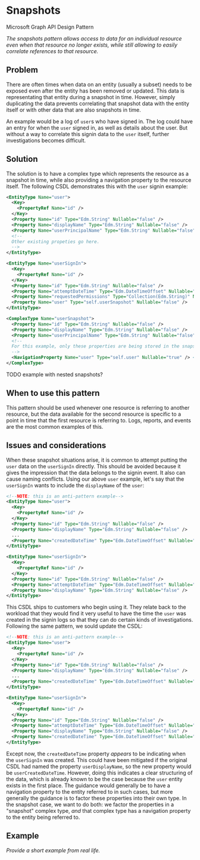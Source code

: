 # Snapshots

Microsoft Graph API Design Pattern

*The snapshots pattern allows access to data for an individual resource even when that resource no longer exists, while still allowing to easily correlate references to that resource.*

## Problem

There are often times when data on an entity (usually a subset) needs to be exposed even after the entity has been removed or updated. 
This data is representating that entity during a snapshot in time. 
However, simply duplicating the data prevents correlating that snapshot data with the entity itself or with other data that are also snapshots in time.

An example would be a log of `user`s who have signed in.
The log could have an entry for when the `user` signed in, as well as details about the user.
But without a way to correlate this signin data to the `user` itself, further investigations becomes difficult.

## Solution

The solution is to have a complex type which represents the resource as a snapshot in time, while also providing a navigation property to the resource itself.
The following CSDL demonstrates this with the `user` signin example:

```xml
<EntityType Name="user">
  <Key>
    <PropertyRef Name="id" />
  </Key>
  <Property Name="id" Type="Edm.String" Nullable="false" />
  <Property Name="displayName" Type="Edm.String" Nullable="false" />
  <Property Name="userPrincipalName" Type="Edm.String" Nullable="false" />
  <!--
  Other existing propeties go here.
  -->
</EntityType>

<EntityType Name="userSignIn">
  <Key>
    <PropertyRef Name="id" />
  </Key>
  <Property Name="id" Type="Edm.String" Nullable="false" />
  <Property Name="attemptDateTime" Type="Edm.DateTimeOffset" Nullable="false" />
  <Property Name="requestedPermissions" Type="Collection(Edm.String)" Nullable="false" />
  <Property Name="user" Type="self.userSnapshot" Nullable="false" />
</EntityType>

<ComplexType Name="userSnapshot">
  <Property Name="id" Type="Edm.String" Nullable="false" />
  <Property Name="displayName" Type="Edm.String" Nullable="false" />
  <Property Name="userPrincipalName" Type="Edm.String" Nullable="false" />
  <!--
  For this example, only these properties are being stored in the snapshot. Any subset of properties from `user` is valid to store in a snapshot type. The properties should have the same names, types, nullability, etc. as the entity that is referred to.
  -->
  <NavigationProperty Name="user" Type="self.user" Nullable="true" /> <!--This is nullable because the user may no longer exist.-->
</ComplexType>
```

TODO example with nested snapshots?

## When to use this pattern

This pattern should be used whenever one resource is referring to another resource, but the data available for the second resource is specific to a point in time that the first resource is referring to.
Logs, reports, and events are the most common examples of this. 

## Issues and considerations

When these snapshot situations arise, it is common to attempt putting the `user` data on the `userSignIn` directly.
This should be avoided because it gives the impression that the data belongs to the signin event.
It also can cause naming conflicts.
Using our above `user` example, let's say that the `userSignIn` wants to include the `displayName` of the `user`:

```xml
<!--NOTE: this is an anti-pattern example-->
<EntityType Name="user">
  <Key>
    <PropertyRef Name="id" />
  </Key>
  <Property Name="id" Type="Edm.String" Nullable="false" />
  <Property Name="displayName" Type="Edm.String" Nullable="false" />
  ...
  <Property Name="createdDateTime" Type="Edm.DateTimeOffset" Nullable="false" />
</EntityType>

<EntityType Name="userSignIn">
  <Key>
    <PropertyRef Name="id" />
  </Key>
  <Property Name="id" Type="Edm.String" Nullable="false" />
  <Property Name="attemptDateTime" Type="Edm.DateTimeOffset" Nullable="false" />
  <Property Name="displayName" Type="Edm.String" Nullable="false" />
</EntityType>
```

This CSDL ships to customers who begin using it.
They relate back to the workload that they would find it very useful to have the time the `user` was created in the signin logs so that they can do certain kinds of investigations.
Following the same pattern, we sould update the CSDL:

```xml
<!--NOTE: this is an anti-pattern example-->
<EntityType Name="user">
  <Key>
    <PropertyRef Name="id" />
  </Key>
  <Property Name="id" Type="Edm.String" Nullable="false" />
  <Property Name="displayName" Type="Edm.String" Nullable="false" />
  ...
  <Property Name="createdDateTime" Type="Edm.DateTimeOffset" Nullable="false" />
</EntityType>

<EntityType Name="userSignIn">
  <Key>
    <PropertyRef Name="id" />
  </Key>
  <Property Name="id" Type="Edm.String" Nullable="false" />
  <Property Name="attemptDateTime" Type="Edm.DateTimeOffset" Nullable="false" />
  <Property Name="displayName" Type="Edm.String" Nullable="false" />
  <Property Name="createdDateTime" Type="Edm.DateTimeOffset" Nullable="false" />
</EntityType>
```

Except now, the `createdDateTime` property *appears* to be indicating when the `userSignIn` was created.
This could have been mitigated if the original CSDL had named the property `userDisplayName`, so the new property would be `userCreatedDateTime`.
However, doing this indicates a clear structuring of the data, which is already known to be the case because the `user` entity exists in the first place.
The guidance would generally be to have a navigation property to the entity referred to in such cases, but more generally the guidance is to factor these properties into their own type.
In the snapshot case, we want to do both: we factor the properties in a "snapshot" complex type, *and* that complex type has a navigation property to the entity being referred to.

## Example

*Provide a short example from real life.*
